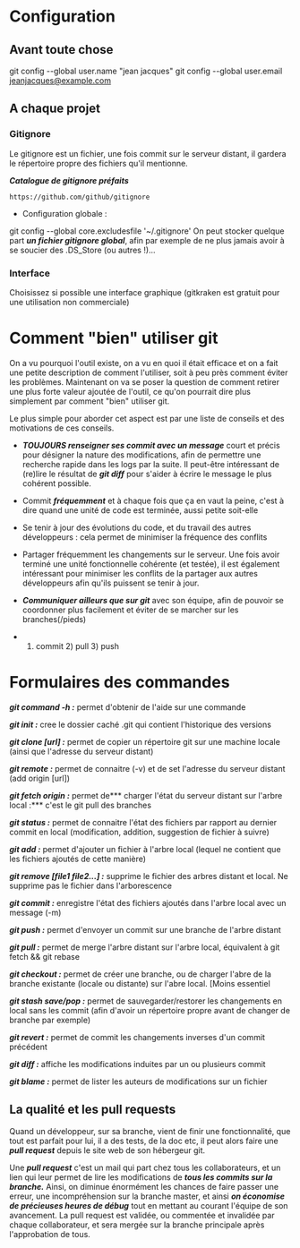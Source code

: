 # Configuration

## Avant toute chose

git config --global user.name "jean jacques"
git config --global user.email jeanjacques@example.com

## A chaque projet 

### Gitignore 

Le gitignore est un fichier, une fois commit sur le serveur distant, il gardera le répertoire propre des fichiers qu'il mentionne. 

***Catalogue de gitignore préfaits***

	https://github.com/github/gitignore 

* Configuration globale : 

git config --global core.excludesfile '~/.gitignore'
On peut stocker quelque part ***un fichier gitignore global***, afin par exemple de ne plus jamais avoir à se soucier des .DS_Store (ou autres !)...

### Interface 

Choisissez si possible une interface graphique (gitkraken est gratuit pour une utilisation non commerciale)

# Comment "bien" utiliser git 

On a vu pourquoi l'outil existe, on a vu en quoi il était efficace et on a fait une petite description de comment l'utiliser, soit à peu près comment éviter les problèmes. 
Maintenant on va se poser la question de comment retirer une plus forte valeur ajoutée de l'outil, ce qu'on pourrait dire plus simplement par comment "bien" utiliser git.

Le plus simple pour aborder cet aspect est par une liste de conseils et des motivations de ces conseils.

* ***TOUJOURS renseigner ses commit avec un message*** court et précis pour désigner la nature des modifications, afin de permettre une recherche rapide dans les logs par la suite. Il peut-être intéressant de (re)lire le résultat de ***git diff*** pour s'aider à écrire le message le plus cohérent possible.

*  Commit ***fréquemment*** et à chaque fois que ça en vaut la peine, c'est à dire quand une unité de code est terminée, aussi petite soit-elle

* Se tenir à jour des évolutions du code, et du travail des autres développeurs : cela permet de minimiser la fréquence des conflits

* Partager fréquemment les changements sur le serveur. Une fois avoir terminé une unité fonctionnelle cohérente (et testée), il est également intéressant pour minimiser les conflits de la partager aux autres développeurs afin qu'ils puissent se tenir à jour.

* ***Communiquer ailleurs que sur git*** avec son équipe, afin de pouvoir se coordonner plus facilement et éviter de se marcher sur les branches(/pieds)

* 1) commit 2) pull 3) push


# Formulaires des commandes

***git command -h :*** permet d'obtenir de l'aide sur une commande

***git init :*** cree le dossier caché .git qui contient l'historique des versions

***git clone [url] :*** permet de copier un répertoire git sur une machine locale (ainsi que l'adresse du serveur distant)

***git remote :*** permet de connaitre (-v) et de set l'adresse du serveur distant (add origin [url])

***git fetch origin :*** permet de*** charger l'état du serveur distant sur l'arbre local :*** c'est le git pull des branches

***git status :*** permet de connaitre l'état des fichiers par rapport au dernier commit en local (modification, addition, suggestion de fichier à suivre)

***git add :*** permet d'ajouter un fichier à l'arbre local (lequel ne contient que les fichiers ajoutés de cette manière)

***git remove [file1 file2...] :*** supprime le fichier des arbres distant et local. Ne supprime pas le fichier dans l'arborescence

***git commit :*** enregistre l'état des fichiers ajoutés dans l'arbre local avec un message (-m)

***git push :*** permet d'envoyer un commit sur une branche de l'arbre distant

***git pull :*** permet de merge l'arbre distant sur l'arbre local, équivalent à git fetch && git rebase

***git checkout :*** permet de créer une branche, ou de charger l'abre de la branche existante (locale ou distante) sur l'abre local. [Moins essentiel

***git stash save/pop :*** permet de sauvegarder/restorer les changements en local sans les commit (afin d'avoir un répertoire propre avant de changer de branche par exemple)

***git revert :*** permet de commit les changements inverses d'un commit précédent

***git diff :*** affiche les modifications induites par un ou plusieurs commit

***git blame :*** permet de lister les auteurs de modifications sur un fichier


## La qualité et les pull requests


Quand un développeur, sur sa branche, vient de finir une fonctionnalité, que tout est parfait pour lui, il a des tests, de la doc etc, il peut alors faire une ***pull request*** depuis le site web de son hébergeur git. 

Une ***pull request*** c'est un mail qui part chez tous les collaborateurs, et un lien qui leur permet de lire les modifications de ***tous les commits sur la branche.***
 Ainsi, on diminue énormément les chances de faire passer une erreur, une incompréhension sur la branche master, et ainsi ***on économise de précieuses heures de débug*** tout en mettant au courant l'équipe de son avancement.
La pull request est validée, ou commentée et invalidée par chaque collaborateur, et sera mergée sur la branche principale après l'approbation de tous.